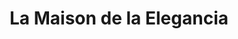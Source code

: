 ---
title: "La Maison de la Elegancia"
url: /general-san-martin/la-maison-de-la-elegancia/
shop: Kleidung
---